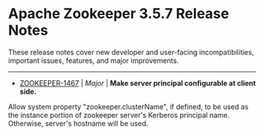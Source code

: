 
<!---
# Licensed to the Apache Software Foundation (ASF) under one
# or more contributor license agreements.  See the NOTICE file
# distributed with this work for additional information
# regarding copyright ownership.  The ASF licenses this file
# to you under the Apache License, Version 2.0 (the
# "License"); you may not use this file except in compliance
# with the License.  You may obtain a copy of the License at
#
#     http://www.apache.org/licenses/LICENSE-2.0
#
# Unless required by applicable law or agreed to in writing, software
# distributed under the License is distributed on an "AS IS" BASIS,
# WITHOUT WARRANTIES OR CONDITIONS OF ANY KIND, either express or implied.
# See the License for the specific language governing permissions and
# limitations under the License.
-->
# Apache Zookeeper  3.5.7 Release Notes

These release notes cover new developer and user-facing incompatibilities, important issues, features, and major improvements.


---

* [ZOOKEEPER-1467](https://issues.apache.org/jira/browse/ZOOKEEPER-1467) | *Major* | **Make server principal configurable at client side.**

Allow system property "zookeeper.clusterName", if defined, to be used as the instance portion of zookeeper server's Kerberos principal name. Otherwise, server's hostname will be used.



